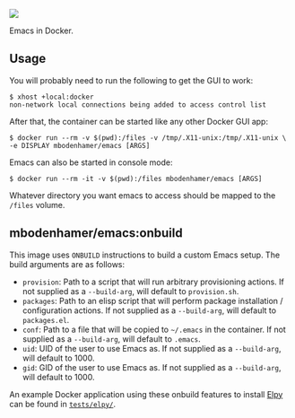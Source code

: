 [![](https://travis-ci.org/mbodenhamer/docker-emacs.svg?branch=master)](https://travis-ci.org/mbodenhamer/docker-emacs)

Emacs in Docker.

Usage
-----

You will probably need to run the following to get the GUI to work:

    $ xhost +local:docker
    non-network local connections being added to access control list


After that, the container can be started like any other Docker GUI app:

    $ docker run --rm -v $(pwd):/files -v /tmp/.X11-unix:/tmp/.X11-unix \
	-e DISPLAY mbodenhamer/emacs [ARGS]


Emacs can also be started in console mode:

    $ docker run --rm -it -v $(pwd):/files mbodenhamer/emacs [ARGS]


Whatever directory you want emacs to access should be mapped to the `/files` volume.


mbodenhamer/emacs:onbuild
-------------------------

This image uses `ONBUILD` instructions to build a custom Emacs setup. The build arguments are as follows:

* `provision`: Path to a script that will run arbitrary provisioning actions. If not supplied as a `--build-arg`, will default to `provision.sh`.
* `packages`: Path to an elisp script that will perform package installation / configuration actions. If not supplied as a `--build-arg`, will default to `packages.el`.
* `conf`: Path to a file that will be copied to `~/.emacs` in the container. If not supplied as a `--build-arg`, will default to `.emacs`.
* `uid`: UID of the user to use Emacs as. If not supplied as a `--build-arg`, will default to 1000.
* `gid`: GID of the user to use Emacs as. If not supplied as a `--build-arg`, will default to 1000.


An example Docker application using these onbuild features to install [Elpy](https://github.com/jorgenschaefer/elpy) can be found in [`tests/elpy/`](https://github.com/mbodenhamer/docker-docker-test/tree/onbuild/tests/elpy).
